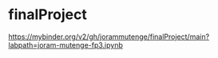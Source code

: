 # finalProject
https://mybinder.org/v2/gh/jorammutenge/finalProject/main?labpath=joram-mutenge-fp3.ipynb
